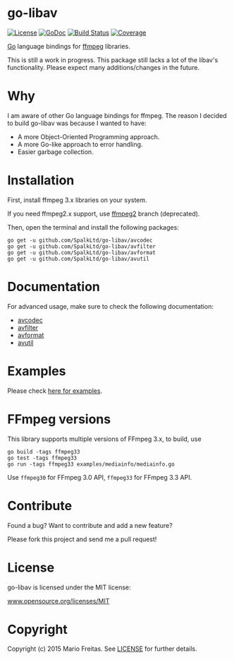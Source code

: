 # go-libav

[![License](http://img.shields.io/badge/license-MIT-red.svg?style=flat)](https://github.com/SpalkLtd/go-libav/blob/master/LICENSE.txt)
[![GoDoc](https://godoc.org/github.com/SpalkLtd/go-libav?status.svg)](https://godoc.org/github.com/SpalkLtd/go-libav)
[![Build
Status](http://img.shields.io/travis/SpalkLtd/go-libav.svg?style=flat)](https://travis-ci.org/SpalkLtd/go-libav)
[![Coverage](http://img.shields.io/codecov/c/github/SpalkLtd/go-libav.svg?style=flat)](https://codecov.io/github/SpalkLtd/go-libav)

[Go](https://golang.org) language bindings for [ffmpeg](https://ffmpeg.org)
libraries.

This is still a work in progress. This package still lacks a lot of the libav's
functionality. Please expect many additions/changes in the future.

# Why

I am aware of other Go language bindings for ffmpeg.
The reason I decided to build go-libav was because I wanted to have:

- A more Object-Oriented Programming approach.
- A more Go-like approach to error handling.
- Easier garbage collection.

# Installation

First, install ffmpeg 3.x libraries on your system.

If you need ffmpeg2.x support, use
[ffmpeg2](https://github.com/SpalkLtd/go-libav/tree/ffmpeg2) branch (deprecated).

Then, open the terminal and install the following packages:

```
go get -u github.com/SpalkLtd/go-libav/avcodec
go get -u github.com/SpalkLtd/go-libav/avfilter
go get -u github.com/SpalkLtd/go-libav/avformat
go get -u github.com/SpalkLtd/go-libav/avutil
```

# Documentation

For advanced usage, make sure to check the following documentation:

- [avcodec](http://godoc.org/github.com/SpalkLtd/go-libav/avcodec)
- [avfilter](http://godoc.org/github.com/SpalkLtd/go-libav/avfilter)
- [avformat](http://godoc.org/github.com/SpalkLtd/go-libav/avformat)
- [avutil](http://godoc.org/github.com/SpalkLtd/go-libav/avutil)

# Examples

Please check [here for examples](https://github.com/SpalkLtd/go-libav/tree/master/examples).

# FFmpeg versions

This library supports multiple versions of FFmpeg 3.x, to build, use

```
go build -tags ffmpeg33
go test -tags ffmpeg33
go run -tags ffmpeg33 examples/mediainfo/mediainfo.go
```

Use `ffmpeg30` for FFmpeg 3.0 API, `ffmpeg33` for FFmpeg 3.3 API.

# Contribute

Found a bug? Want to contribute and add a new feature?

Please fork this project and send me a pull request!

# License

go-libav is licensed under the MIT license:

www.opensource.org/licenses/MIT

# Copyright

Copyright (c) 2015 Mario Freitas. See
[LICENSE](http://github.com/SpalkLtd/go-libav/blob/master/LICENSE)
for further details.
